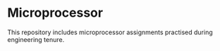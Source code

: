 # Microprocessor
This repository includes microprocessor assignments practised during engineering tenure.
